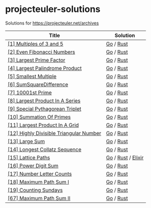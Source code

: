 projecteuler-solutions
===================

Solutions for https://projecteuler.net/archives

| Title | Solution |
| ----- | -------- |
| [[1] Multiples of 3 and 5](https://projecteuler.net/problem=1) | [Go](./1.MultiplesOf3And5/go.go) / [Rust](./1.MultiplesOf3And5/rust.rs) |
| [[2] Even Fibonacci Numbers](https://projecteuler.net/problem=2) | [Go](./2.EvenFibonacciNumbers/go.go) / [Rust](./2.EvenFibonacciNumbers/rust.rs) |
| [[3] Largest Prime Factor](https://projecteuler.net/problem=3) | [Go](./3.LargestPrimeFactor/go.go) / [Rust](./3.LargestPrimeFactor/rust.rs) |
| [[4] Largest Palindrome Product](https://projecteuler.net/problem=4) | [Go](./4.LargestPalindromeProduct/go.go) / [Rust](./4.LargestPalindromeProduct/rust.rs) |
| [[5] Smallest Multiple](https://projecteuler.net/problem=5) | [Go](./5.SmallestMultiple/go.go) / [Rust](./5.SmallestMultiple/rust.rs) |
| [[6] SumSquareDifference](https://projecteuler.net/problem=6) | [Go](./6.SumSquareDifference/go.go) / [Rust](./6.SumSquareDifference/rust.rs) |
| [[7] 10001st Prime](https://projecteuler.net/problem=7) | [Go](./7.10001stPrime/go.go) / [Rust](./7.10001stPrime/rust.rs) |
| [[8] Largest Product In A Series](https://projecteuler.net/problem=8) | [Go](./8.LargestProductInASeries/go.go) / [Rust](./8.LargestProductInASeries/rust.rs) |
| [[9] Special Pythagorean Triplet](https://projecteuler.net/problem=9) | [Go](./9.SpecialPythagoreanTriplet/go.go) / [Rust](./9.SpecialPythagoreanTriplet/rust.rs) |
| [[10] Summation Of Primes](https://projecteuler.net/problem=10) | [Go](./10.SummationOfPrimes/go.go) / [Rust](./10.SummationOfPrimes/rust.rs) |
| [[11] Largest Product In A Grid](https://projecteuler.net/problem=11) | [Go](./11.LargestProductInAGrid/go.go) / [Rust](./11.LargestProductInAGrid/rust.rs) |
| [[12] Highly Divisible Triangular Number](https://projecteuler.net/problem=12) | [Go](./12.HighlyDivisibleTriangularNumber/go.go) / [Rust](./12.HighlyDivisibleTriangularNumber/rust.rs) |
| [[13] Large Sum](https://projecteuler.net/problem=13) | [Go](./13.LargeSum/go.go) / [Rust](./13.LargeSum/rust.rs) |
| [[14] Longest Collatz Sequence](https://projecteuler.net/problem=14) | [Go](./14.LongestCollatzSequence/go.go) / [Rust](./14.LongestCollatzSequence/rust.rs) |
| [[15] Lattice Paths](https://projecteuler.net/problem=15) | [Go](./15.LatticePaths/go.go) / [Rust](./15.LatticePaths/rust.rs) / [Elixir](./15.LatticePaths/elixir.exs) |
| [[16] Power Digit Sum](https://projecteuler.net/problem=16) | [Go](./16.PowerDigitSum/go.go) / [Rust](./16.PowerDigitSum/rust.rs) |
| [[17] Number Letter Counts](https://projecteuler.net/problem=17) | [Go](./17.NumberLetterCounts/go.go) / [Rust](./17.NumberLetterCounts/rust.rs) |
| [[18] Maximum Path Sum I](https://projecteuler.net/problem=18) | [Go](./18.MaximumPathSumI/go.go) / [Rust](./18.MaximumPathSumI/rust.rs) |
| [[19] Counting Sundays](https://projecteuler.net/problem=19) | [Go](./19.CountingSundays/go.go) / [Rust](./19.CountingSundays/rust.rs) |
| [[67] Maximum Path Sum II](https://projecteuler.net/problem=67) | [Go](./67.MaximumPathSumII/go.go) / [Rust](./67.MaximumPathSumII/rust.rs) |
